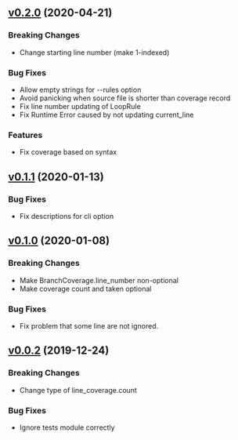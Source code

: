 
<a name="v0.2.0"></a>
## [v0.2.0](https://github.com/Kogia-sima/rust-covfix/compare/v0.1.1...v0.2.0) (2020-04-21)

### Breaking Changes

* Change starting line number (make 1-indexed)

### Bug Fixes

* Allow empty strings for --rules option
* Avoid panicking when source file is shorter than coverage record
* Fix line number updating of LoopRule
* Fix Runtime Error caused by not updating current_line

### Features

* Fix coverage based on syntax


<a name="v0.1.1"></a>
## [v0.1.1](https://github.com/Kogia-sima/rust-covfix/compare/v0.1.0...v0.1.1) (2020-01-13)

### Bug Fixes

* Fix descriptions for cli option


<a name="v0.1.0"></a>
## [v0.1.0](https://github.com/Kogia-sima/rust-covfix/compare/v0.0.2...v0.1.0) (2020-01-08)

### Breaking Changes

* Make BranchCoverage.line_number non-optional
* Make coverage count and taken optional

### Bug Fixes

* Fix problem that some line are not ignored.


<a name="v0.0.2"></a>
## [v0.0.2](https://github.com/Kogia-sima/rust-covfix/compare/v0.0.1...v0.0.2) (2019-12-24)

### Breaking Changes

* Change type of line_coverage.count

### Bug Fixes

* Ignore tests module correctly

